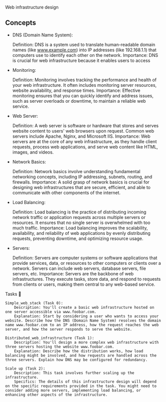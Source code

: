 Web infrastructure design
 ## Concepts

* DNS (Domain Name System):

    Definition: DNS is a system used to translate human-readable domain names (like www.example.com) into IP addresses (like 192.168.1.1) that computers use to identify each other on the network.
    Importance: DNS is crucial for web infrastructure because it enables users to access 

* Monitoring:

    Definition: Monitoring involves tracking the performance and health of your web infrastructure. It often includes monitoring server resources, website availability, and response times.
    Importance: Effective monitoring ensures that you can quickly identify and address issues, such as server overloads or downtime, to maintain a reliable web service.

* Web Server:

    Definition: A web server is software or hardware that stores and serves website content to users' web browsers upon request. Common web servers include Apache, Nginx, and Microsoft IIS.
    Importance: Web servers are at the core of any web infrastructure, as they handle client requests, process web applications, and serve web content like HTML, images, and videos.

* Network Basics:

    Definition: Network basics involve understanding fundamental networking concepts, including IP addressing, subnets, routing, and firewalls.
    Importance: A solid grasp of network basics is crucial for designing web infrastructures that are secure, efficient, and able to communicate with other components of the internet.


* Load Balancing:

    Definition: Load balancing is the practice of distributing incoming network traffic or application requests across multiple servers or resources. It ensures that no single server is overwhelmed with too much traffic.
    Importance: Load balancing improves the scalability, availability, and reliability of web applications by evenly distributing requests, preventing downtime, and optimizing resource usage.


* Servers:

    Definition: Servers are computer systems or software applications that provide services, data, or resources to other computers or clients over a network. Servers can include web servers, database servers, file servers, etc.
    Importance: Servers are the backbone of web infrastructures. They execute tasks, store data, and respond to requests from clients or users, making them central to any web-based service.

  

Tasks 📃

    Simple_web_stack (Task 0):
        Description: You'll create a basic web infrastructure hosted on one server accessible via www.foobar.com.
        Explanation: Start by considering a user who wants to access your website. Describe how the DNS (Domain Name System) resolves the domain name www.foobar.com to an IP address, how the request reaches the web server, and how the server responds to serve the website.

    Distributed_web_infrastructure (Task 1):
        Description: You'll design a more complex web infrastructure with three servers hosting the website www.foobar.com.
        Explanation: Describe how the distribution works, how load balancing might be involved, and how requests are handled across the three servers. Explain how DNS may be configured for redundancy.

    Scale up (Task 2):
        Description: This task involves further scaling up the infrastructure.
        Specifics: The details of this infrastructure design will depend on the specific requirements provided in the task. You might need to consider adding more servers, implementing load balancing, or enhancing other aspects of the infrastructure.
